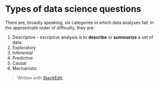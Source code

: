 # Types of data science questions

There are, broadly speaking, six categories in which data analyses fall. In the approximate order of difficulty, they are:

1.  Descriptive  - escriptive analysis is to **describe** or **summarize** a set of data.
2.  Exploratory  
3.  Inferential  
4.  Predictive  
5.  Causal  
6.  Mechanistic


> Written with [StackEdit](https://stackedit.io/).
<!--stackedit_data:
eyJoaXN0b3J5IjpbLTIwNjk5Mzc1MjZdfQ==
-->